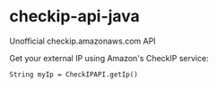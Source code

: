 # checkip-api-java
Unofficial checkip.amazonaws.com API

Get your external IP using Amazon's CheckIP service:

```
String myIp = CheckIPAPI.getIp()
```
